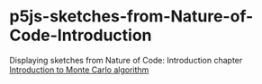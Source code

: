 # p5js-sketches-from-Nature-of-Code-Introduction
Displaying sketches from Nature of Code: Introduction chapter  <br />
[Introduction to Monte Carlo algorithm](https://nathan-j-lee.github.io/p5js-sketches-from-Nature-of-Code-Introduction/1.2%Monte%Carlo%Walker/)  <br />

